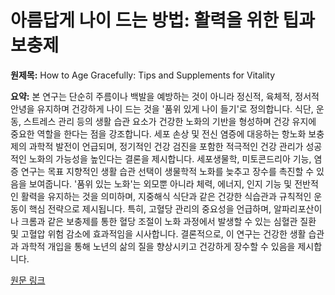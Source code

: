 # 아름답게 나이 드는 방법: 활력을 위한 팁과 보충제

**원제목:** How to Age Gracefully: Tips and Supplements for Vitality

**요약:** 본 연구는 단순히 주름이나 백발을 예방하는 것이 아니라 정신적, 육체적, 정서적 안녕을 유지하며 건강하게 나이 드는 것을 '품위 있게 나이 들기'로 정의합니다.  식단, 운동, 스트레스 관리 등의 생활 습관 요소가 건강한 노화의 기반을 형성하며 건강 유지에 중요한 역할을 한다는 점을 강조합니다.  세포 손상 및 전신 염증에 대응하는 항노화 보충제의 과학적 발전이 언급되며, 정기적인 건강 검진을 포함한 적극적인 건강 관리가 성공적인 노화의 가능성을 높인다는 결론을 제시합니다.  세포생물학, 미토콘드리아 기능, 염증 연구는 목표 지향적인 생활 습관 선택이 생물학적 노화를 늦추고 장수를 촉진할 수 있음을 보여줍니다.  '품위 있는 노화'는 외모뿐 아니라 체력, 에너지, 인지 기능 및 전반적인 활력을 유지하는 것을 의미하며, 지중해식 식단과 같은 건강한 식습관과 규칙적인 운동이 핵심 전략으로 제시됩니다.  특히, 고혈당 관리의 중요성을 언급하며, 알파리포산이나 크롬과 같은 보충제를 통한 혈당 조절이 노화 과정에서 발생할 수 있는 심혈관 질환 및 고혈압 위험 감소에 효과적임을 시사합니다.  결론적으로, 이 연구는 건강한 생활 습관과 과학적 개입을 통해 노년의 삶의 질을 향상시키고 건강하게 장수할 수 있음을 제시합니다.

[원문 링크](https://litelongevity.com/how-to-age-gracefully-tips-and-supplements-for-vitality/)
